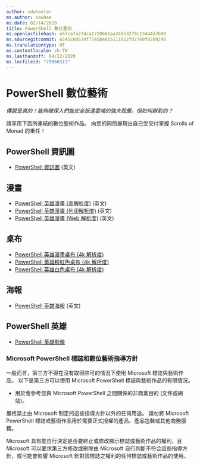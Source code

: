 ```yaml
---
author: sdwheeler
ms.author: sewhee
ms.date: 02/14/2020
title: PowerShell 數位藝術
ms.openlocfilehash: e67cafa274ca1720661aa24953278c13444d7698
ms.sourcegitcommit: 6545c60578f7745be015111052fd7769f8289296
ms.translationtype: HT
ms.contentlocale: zh-TW
ms.lasthandoff: 04/22/2020
ms.locfileid: "79060313"
---
```

# <a name="powershell-digital-art"></a>PowerShell 數位藝術

*傳說是真的！能夠確保人們能安全抵達雲端的強大殼層。但如何辦到的？*

請享用下面所連結的數位藝術作品。 向您的同儕展現出自己受交付掌握 Scrolls of Monad 的重任！ 

## <a name="powershell-infographic"></a>PowerShell 資訊圖

- [PowerShell 資訊圖](https://github.com/MicrosoftDocs/PowerShell-Docs/blob/staging/assets/PowerShell_7_Infographic.pdf) \(英文\)

## <a name="comic"></a>漫畫

- [PowerShell 英雄漫畫 (高解析度)](https://aka.ms/powershellherocomic_highres) \(英文\)
- [PowerShell 英雄漫畫 (列印解析度)](https://aka.ms/powershellherocomic_print) \(英文\)
- [PowerShell 英雄漫畫 (Web 解析度)](https://aka.ms/powershellherocomic_web) \(英文\)

## <a name="wallpaper"></a>桌布

- [PowerShell 英雄漫畫桌布 (4k 解析度)](https://aka.ms/powershellherowallpaper)
- [PowerShell 英雄粉紅色桌布 (4k 解析度)](https://aka.ms/powershellherowallpaper1)
- [PowerShell 英雄白色桌布 (4k 解析度)](https://aka.ms/powershellherowallpaper2)

## <a name="poster"></a>海報

- [PowerShell 英雄海報](https://aka.ms/powershellheroposter) \(英文\)

## <a name="powershell-hero"></a>PowerShell 英雄

- [PowerShell 英雄影像](https://aka.ms/powershellhero)

### <a name="microsoft-powershell-logo-and-digital-art-guidelines"></a>Microsoft PowerShell 標誌和數位藝術指導方針

一般而言，第三方不得在沒有取得許可的情況下使用 Microsoft 標誌與藝術作品。 以下是第三方可以使用 Microsoft PowerShell 標誌與藝術作品的有限情況。

- 用於會參考您與 Microsoft PowerShell 之間關係的非商業目的 (文件或網站)。

嚴格禁止由 Microsoft 制定的這些指導方針以外的任何用途。 請勿將 Microsoft PowerShell 標誌或藝術作品用於需要正式授權的產品、產品包裝或其他商務服務。

Microsoft 具有能自行決定是否要終止或修改顯示標誌或藝術作品的權利，且 Microsoft 可以要求第三方修改或刪除由 Microsoft 自行判斷不符合這些指導方針，或可能會影響 Microsoft 針對該標誌之權利的任何標誌或藝術作品的使用。
